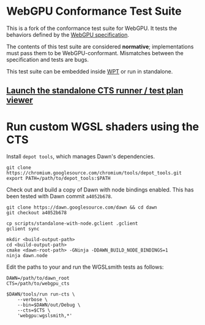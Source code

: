 # WebGPU Conformance Test Suite

This is a fork of the conformance test suite for WebGPU.
It tests the behaviors defined by the [WebGPU specification](https://gpuweb.github.io/gpuweb/).

The contents of this test suite are considered **normative**; implementations must pass
them to be WebGPU-conformant. Mismatches between the specification and tests are bugs.

This test suite can be embedded inside [WPT](https://github.com/web-platform-tests/wpt) or run in standalone.

## [Launch the standalone CTS runner / test plan viewer](https://gpuweb.github.io/cts/standalone/)

# Run custom WGSL shaders using the CTS

Install `depot tools`, which manages Dawn's dependencies.
```$
git clone https://chromium.googlesource.com/chromium/tools/depot_tools.git
export PATH=/path/to/depot_tools:$PATH
```

Check out and build a copy of Dawn with node bindings enabled. This has been tested with Dawn commit `a4052b678`.
```$
git clone https://dawn.googlesource.com/dawn && cd dawn
git checkout a4052b678

cp scripts/standalone-with-node.gclient .gclient
gclient sync

mkdir <build-output-path>
cd <build-output-path>
cmake <dawn-root-path> -GNinja -DDAWN_BUILD_NODE_BINDINGS=1
ninja dawn.node
```

Edit the paths to your and run the WGSLsmith tests as follows:
```$
DAWN=/path/to/dawn_root
CTS=/path/to/webgpu_cts

$DAWN/tools/run run-cts \
    --verbose \
    --bin=$DAWN/out/Debug \
    --cts=$CTS \
    'webgpu:wgslsmith,*'
```